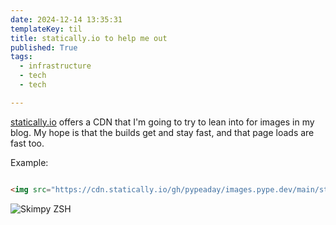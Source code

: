 ```yaml
---
date: 2024-12-14 13:35:31
templateKey: til
title: statically.io to help me out
published: True
tags:
  - infrastructure
  - tech
  - tech

---
```


[statically.io](https://statically.io) offers a CDN that I'm going to try to lean into for images in my blog. My hope is that the builds get and stay fast, and that page loads are fast too.

Example:

```html

<img src="https://cdn.statically.io/gh/pypeaday/images.pype.dev/main/static/skimpy-zsh.png" alt="Skimpy ZSH" title="A fancy data summary in the shell" />
```

<img src="https://cdn.statically.io/gh/pypeaday/images.pype.dev/main/static/skimpy-zsh.png" alt="Skimpy ZSH" title="A fancy data summary in the shell" />
